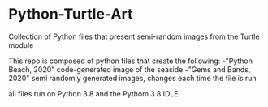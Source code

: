 # Python-Turtle-Art
Collection of Python files that present semi-random images from the Turtle module

This repo is composed of python files that create the following:
-"Python Beach, 2020" code-generated image of the seaside
-"Gems and Bands, 2020" semi randomly generated images, changes each time the file is run

all files run on Python 3.8 and the Pythom 3.8 IDLE
